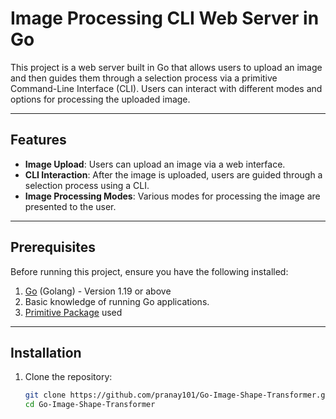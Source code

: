# Image Processing CLI Web Server in Go

This project is a web server built in Go that allows users to upload an image and then guides them through a selection process via a primitive Command-Line Interface (CLI). Users can interact with different modes and options for processing the uploaded image.

---

## Features

- **Image Upload**: Users can upload an image via a web interface.
- **CLI Interaction**: After the image is uploaded, users are guided through a selection process using a CLI.
- **Image Processing Modes**: Various modes for processing the image are presented to the user.
  
---

## Prerequisites

Before running this project, ensure you have the following installed:

1. [Go](https://go.dev/) (Golang) - Version 1.19 or above
2. Basic knowledge of running Go applications.
3. [Primitive Package](https://github.com/fogleman/primitive) used 
---

## Installation

1. Clone the repository:
   ```bash
   git clone https://github.com/pranay101/Go-Image-Shape-Transformer.git
   cd Go-Image-Shape-Transformer
